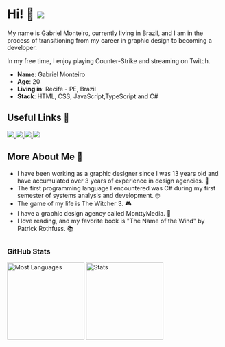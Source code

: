 # Hi! 🤙 ![](https://komarev.com/ghpvc/?username=oMntty&style=for-the-badge)

My name is Gabriel Monteiro, currently living in Brazil, and I am in the process of transitioning from my career in graphic design to becoming a developer.

In my free time, I enjoy playing Counter-Strike and streaming on Twitch.

* **Name**: Gabriel Monteiro
* **Age**: 20
* **Living in**: Recife - PE, Brazil
* **Stack**: HTML, CSS, JavaScript,TypeScript and C#

## Useful Links 📍

<div>
    <a target='_blank' href="https://www.instagram.com/monntt.g/">
        <img src="https://img.shields.io/badge/Instagram-E4405F?style=for-the-badge&logo=instagram&logoColor=white">
    </a>
   <a target='_blank' href="https://twitter.com/monntt_g">
        <img src="https://img.shields.io/badge/Twitter-1DA1F2?style=for-the-badge&logo=twitter&logoColor=white">
    </a>
    <a target='_blank' href="https://www.linkedin.com/in/gabriel-monteiro-7048b9216/">
        <img src="https://img.shields.io/badge/LinkedIn-0077B5?style=for-the-badge&logo=linkedin&logoColor=white">
    </a>
  <a target='_blank' href="https://www.behance.net/monttymedia">
        <img src="https://img.shields.io/badge/behance-1de9b6?style=for-the-badge&logo=Behance&logoColor=white">
    </a>
</div>

## More About Me 🤝

* I have been working as a graphic designer since I was 13 years old and have accumulated over 3 years of experience in design agencies. 💭
* The first programming language I encountered was C# during my first semester of systems analysis and development. 🤓
* The game of my life is The Witcher 3. 🎮
* I have a graphic design agency called MonttyMedia. 🎥
* I love reading, and my favorite book is "The Name of the Wind" by Patrick Rothfuss. 📚

## <h3 align="left">GitHub Stats</h3>
<div align="left">
  
  <img height="180em" src="https://github-readme-stats.vercel.app/api/top-langs/?username=oMntty&theme=chartreuse-dark&title_color=fff&text_color=fff&layout=compact&langs_count=7&hide_border=true" alt="Most Languages" />
  
  <img height="180em" src="https://github-readme-stats.vercel.app/api?username=oMntty&show_icons=true&theme=chartreuse-dark&title_color=fff&text_color=fff&hide_border=true&count_private=true" alt="Stats" />
  

</div>
